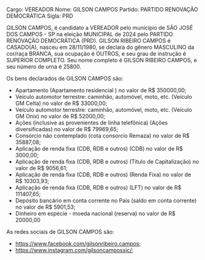 Cargo: VEREADOR
Nome: GILSON CAMPOS
Partido: PARTIDO RENOVAÇÃO DEMOCRÁTICA
Sigla: PRD

GILSON CAMPOS, é candidato a VEREADOR pelo município de SÃO JOSÉ DOS CAMPOS - SP na eleição MUNICIPAL de 2024 pelo PARTIDO RENOVAÇÃO DEMOCRÁTICA (PRD).
GILSON RIBEIRO CAMPOS é CASADO(A), nasceu em 28/11/1980, se declara do gênero MASCULINO da cor/raça BRANCA, sua ocupação é OUTROS, e seu grau de instrução é SUPERIOR COMPLETO.
Seu nome completo é GILSON RIBEIRO CAMPOS, e seu número de urna é 25800.

Os bens declarados de GILSON CAMPOS são: 
- Apartamento (Apartamento residencial ) no valor de R$ 350000,00;
- Veículo automotor terrestre: caminhão, automóvel, moto, etc. (Veículo GM Celta) no valor de R$ 33000,00;
- Veículo automotor terrestre: caminhão, automóvel, moto, etc. (Veículo GM Onix) no valor de R$ 52000,00;
- Ações (inclusive as provenientes de linha telefônica) (Ações diversificadas) no valor de R$ 79969,65;
- Consórcio não contemplado (cota consorcio Remaza) no valor de R$ 35887,08;
- Aplicação de renda fixa (CDB, RDB e outros) (CDB) no valor de R$ 3000,00;
- Aplicação de renda fixa (CDB, RDB e outros) (Título de Capitalização) no valor de R$ 9056,61;
- Aplicação de renda fixa (CDB, RDB e outros) (Renda Fixa) no valor de R$ 10303,93;
- Aplicação de renda fixa (CDB, RDB e outros) (LFT) no valor de R$ 111407,65;
- Depósito bancário em conta corrente no País (saldo em conta corrente) no valor de R$ 5901,53;
- Dinheiro em espécie - moeda nacional (reserva) no valor de R$ 20000,00

As redes sociais de GILSON CAMPOS são:
- https://www.facebook.com/gilsonribeiro.campos;
- https://www.instagram.com/gilsoncampossjc/;